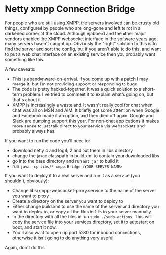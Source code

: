 # Netty xmpp Connection Bridge

For people who are still using XMPP, the servers involved can be crusty old things, configured by people who are long-gone and left to rot in a darkened corner of the cloud. Although ejabberd and the other major vendors enabled the XMPP websocket interface in the software years ago, many servers haven't caught up. Obviously the "right" solution to this is to find the server and sort the config, but if you aren't able to do this, and want to put a web chat interface on an existing service then you probably want something like this.

A few caveats:
- This is abandonware-on-arrival. If you come up with a patch I may merge it, but I'm not providing support or responding to bugs
- The code is pretty hacked-together. It was a quick solution to a short-term problem. I've tried to comment it to explain what's going on, but that's about it
- XMPP is increasingly a wasteland. It wasn't really cool for chat when chat was all on MSN and AIM. It briefly got some attention when Google and Facebook made it an option, and then died off again. Google and Slack are dumping support this year. For non-chat applications it makes more sense to just talk direct to your service via websockets and probably always has.

If you want to run the code you'll need to:
- download netty 4 and log4j 2 and put them in libs directory
- change the javac classpath in build.xml to contain your downloaded libs 
- go into the base directory and run `ant jar` to build it
- run `java -cp libs/* xmpp.Bridge <YOUR SERVER NAME>`

If you want to deploy it to a real server and run it as a service (you shouldn't, obviously):
- Change libs/xmpp-websocket-proxy.service to the name of the server you want to proxy
- Create a directory on the server you want to deploy to
- Either change build.xml to use the name of the server and directory you want to deploy to, or copy all the files in `lib` to your server manually
- In the directory with all the files in run `sudo ./sudo-actions`. This will copy the service file into your services directory, set it to autostart on boot, and start it now.
- You'll also want to open up port 5280 for inbound connections, otherwise it isn't going to do anything very useful

Again, don't do this
